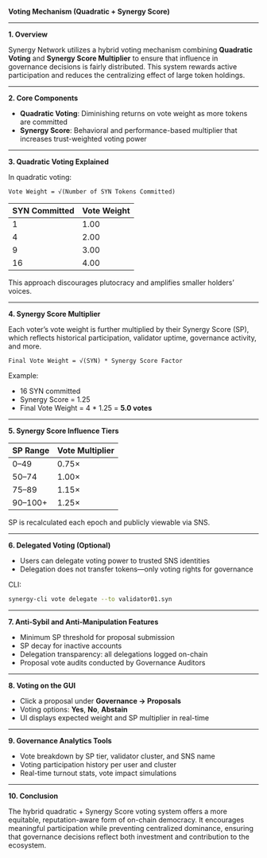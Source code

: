 **Voting Mechanism (Quadratic + Synergy Score)**

---

**1. Overview**

Synergy Network utilizes a hybrid voting mechanism combining **Quadratic Voting** and **Synergy Score Multiplier** to ensure that influence in governance decisions is fairly distributed. This system rewards active participation and reduces the centralizing effect of large token holdings.

---

**2. Core Components**

* **Quadratic Voting**: Diminishing returns on vote weight as more tokens are committed
* **Synergy Score**: Behavioral and performance-based multiplier that increases trust-weighted voting power

---

**3. Quadratic Voting Explained**

In quadratic voting:

```text
Vote Weight = √(Number of SYN Tokens Committed)
```

| SYN Committed | Vote Weight |
| ------------- | ----------- |
| 1             | 1.00        |
| 4             | 2.00        |
| 9             | 3.00        |
| 16            | 4.00        |

This approach discourages plutocracy and amplifies smaller holders’ voices.

---

**4. Synergy Score Multiplier**

Each voter’s vote weight is further multiplied by their Synergy Score (SP), which reflects historical participation, validator uptime, governance activity, and more.

```text
Final Vote Weight = √(SYN) * Synergy Score Factor
```

Example:

* 16 SYN committed
* Synergy Score = 1.25
* Final Vote Weight = 4 \* 1.25 = **5.0 votes**

---

**5. Synergy Score Influence Tiers**

| SP Range | Vote Multiplier |
| -------- | --------------- |
| 0–49     | 0.75×           |
| 50–74    | 1.00×           |
| 75–89    | 1.15×           |
| 90–100+  | 1.25×           |

SP is recalculated each epoch and publicly viewable via SNS.

---

**6. Delegated Voting (Optional)**

* Users can delegate voting power to trusted SNS identities
* Delegation does not transfer tokens—only voting rights for governance

CLI:

```bash
synergy-cli vote delegate --to validator01.syn
```

---

**7. Anti-Sybil and Anti-Manipulation Features**

* Minimum SP threshold for proposal submission
* SP decay for inactive accounts
* Delegation transparency: all delegations logged on-chain
* Proposal vote audits conducted by Governance Auditors

---

**8. Voting on the GUI**

* Click a proposal under **Governance → Proposals**
* Voting options: **Yes**, **No**, **Abstain**
* UI displays expected weight and SP multiplier in real-time

---

**9. Governance Analytics Tools**

* Vote breakdown by SP tier, validator cluster, and SNS name
* Voting participation history per user and cluster
* Real-time turnout stats, vote impact simulations

---

**10. Conclusion**

The hybrid quadratic + Synergy Score voting system offers a more equitable, reputation-aware form of on-chain democracy. It encourages meaningful participation while preventing centralized dominance, ensuring that governance decisions reflect both investment and contribution to the ecosystem.
